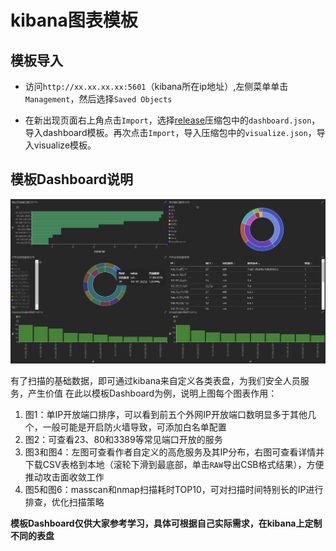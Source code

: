 # kibana图表模板
## 模板导入

- 访问`http://xx.xx.xx.xx:5601`（kibana所在ip地址）,左侧菜单单击`Management`，然后选择`Saved Objects`

- 在新出现页面右上角点击`Import`，选择[release](https://github.com/ATpiu/asset-scan/releases)压缩包中的`dashboard.json`，导入dashboard模板。再次点击`Import`，导入压缩包中的`visualize.json`，导入visualize模板。

## 模板Dashboard说明

![](key_dashboard.png)

有了扫描的基础数据，即可通过kibana来自定义各类表盘，为我们安全人员服务，产生价值
在此以模板Dashboard为例，说明上图每个图表作用：
1. 图1：单IP开放端口排序，可以看到前五个外网IP开放端口数明显多于其他几个，一般可能是开启防火墙导致，可添加白名单配置
2. 图2：可查看23、80和3389等常见端口开放的服务
3. 图3和图4：左图可查看作者自定义的高危服务及其IP分布，右图可查看详情并下载CSV表格到本地（滚轮下滑到最底部，单击`RAW`导出CSB格式结果），方便推动攻击面收敛工作
4. 图5和图6：masscan和nmap扫描耗时TOP10，可对扫描时间特别长的IP进行排查，优化扫描策略

**模板Dashboard仅供大家参考学习，具体可根据自己实际需求，在kibana上定制不同的表盘**